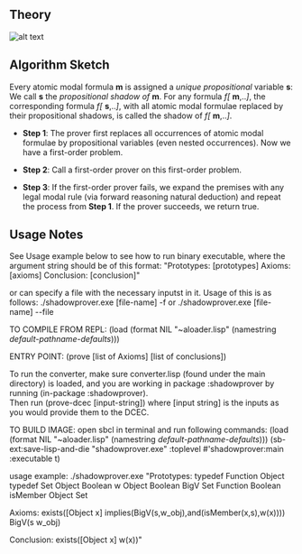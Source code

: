 ## Theory

![alt text](http://www.naveensundarg.com/images/shadow.png "shadow")

## Algorithm Sketch

Every atomic modal formula **m** is assigned a _unique propositional_
   variable **s**: We call **s** the *propositional shadow of* **m**. For any
   formula *f[* **m**,..*]*, the corresponding formula *f[* **s**,..*]*, with all atomic
   modal formulae replaced by their propositional shadows,  is called
   the shadow of *f[* **m**,..*]*.
			 
* **Step 1**: The prover first replaces all occurrences of atomic
             modal formulae by propositional variables (even nested
             occurrences).  Now we have a first-order problem.

* **Step 2**:  Call a first-order prover on this first-order problem.

* **Step 3**: If the first-order prover fails, we expand the premises with
 any legal modal rule (via forward reasoning natural deduction) and
 repeat the process from **Step 1**. If the prover succeeds, we return
 true.

## Usage Notes

See Usage example below to see how to run binary executable, where the argument string should be of 
this format:
"Prototypes:
[prototypes]
Axioms:
[axioms]
Conclusion:
[conclusion]"

or can specify a file with the necessary inputst in it. Usage of this is as follows:
./shadowprover.exe [file-name] -f
or
./shadowprover.exe [file-name] --file

TO COMPILE FROM REPL: 
(load (format NIL "~aloader.lisp" (namestring *default-pathname-defaults*)))

ENTRY POINT: (prove [list of Axioms] [list of conclusions])

To run the converter, make sure converter.lisp (found under the main directory) is loaded, and you
are working in package :shadowprover by running (in-package :shadowprover).  
Then run (prove-dcec [input-string]) where [input string] is the inputs as you would provide them 
to the DCEC.

TO BUILD IMAGE:
open sbcl in terminal and run following commands:
(load (format NIL "~aloader.lisp" (namestring *default-pathname-defaults*)))
(sb-ext:save-lisp-and-die "shadowprover.exe" :toplevel #'shadowprover:main :executable t)

usage example:
./shadowprover.exe "Prototypes:
typedef Function Object
typedef Set Object
Boolean w Object
Boolean BigV Set Function
Boolean isMember Object Set

Axioms:
exists([Object x] implies(BigV(s,w_obj),and(isMember(x,s),w(x))))
BigV(s w_obj)

Conclusion:
exists([Object x] w(x))"
